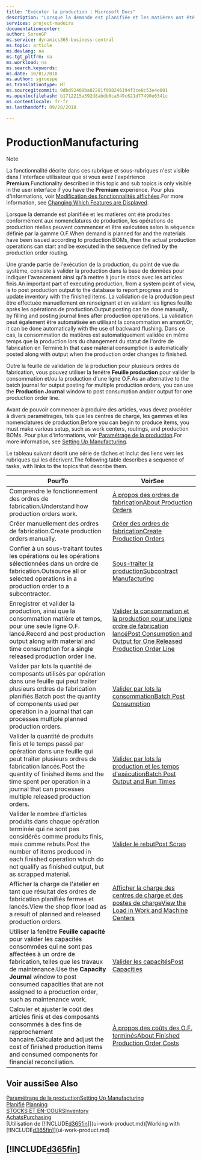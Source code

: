 ```yaml
---
title: "Exécuter la production | Microsoft Docs"
description: "Lorsque la demande est planifiée et les matières ont été produites conformément aux nomenclatures de production, les opérations de production réelles peuvent commencer et être exécutées selon la séquence définie par la gamme O.F."
services: project-madeira
documentationcenter: 
author: SorenGP
ms.service: dynamics365-business-central
ms.topic: article
ms.devlang: na
ms.tgt_pltfrm: na
ms.workload: na
ms.search.keywords: 
ms.date: 10/01/2018
ms.author: sgroespe
ms.translationtype: HT
ms.sourcegitcommit: 9dbd92409ba02281f008246194f3ce0c53e4e001
ms.openlocfilehash: b1712215a392d8abdb0ca549c621d77490e6341c
ms.contentlocale: fr-fr
ms.lasthandoff: 09/28/2018

---
```

# <a name="manufacturing"></a><span data-ttu-id="0777c-103">Production</span><span class="sxs-lookup"><span data-stu-id="0777c-103">Manufacturing</span></span>
> [!NOTE]
> <span data-ttu-id="0777c-104">La fonctionnalité décrite dans ces rubrique et sous-rubriques n'est visible dans l'interface utilisateur que si vous avez l'expérience **Premium**.</span><span class="sxs-lookup"><span data-stu-id="0777c-104">Functionality described in this topic and sub topics is only visible in the user interface if you have the **Premium** experience.</span></span> <span data-ttu-id="0777c-105">Pour plus d'informations, voir [Modification des fonctionnalités affichées](ui-experiences.md).</span><span class="sxs-lookup"><span data-stu-id="0777c-105">For more information, see [Changing Which Features are Displayed](ui-experiences.md).</span></span>

<span data-ttu-id="0777c-106">Lorsque la demande est planifiée et les matières ont été produites conformément aux nomenclatures de production, les opérations de production réelles peuvent commencer et être exécutées selon la séquence définie par la gamme O.F.</span><span class="sxs-lookup"><span data-stu-id="0777c-106">When demand is planned for and the materials have been issued according to production BOMs, then the actual production operations can start and be executed in the sequence defined by the production order routing.</span></span>  

<span data-ttu-id="0777c-107">Une grande partie de l'exécution de la production, du point de vue du système, consiste à valider la production dans la base de données pour indiquer l'avancement ainsi qu'à mettre à jour le stock avec les articles finis.</span><span class="sxs-lookup"><span data-stu-id="0777c-107">An important part of executing production, from a system point of view, is to post production output to the database to report progress and to update inventory with the finished items.</span></span> <span data-ttu-id="0777c-108">La validation de la production peut être effectuée manuellement en renseignant et en validant les lignes feuille après les opérations de production.</span><span class="sxs-lookup"><span data-stu-id="0777c-108">Output posting can be done manually, by filling and posting journal lines after production operations.</span></span> <span data-ttu-id="0777c-109">La validation peut également être automatisée en utilisant la consommation en amont.</span><span class="sxs-lookup"><span data-stu-id="0777c-109">Or, it can be done automatically with the use of backward flushing.</span></span> <span data-ttu-id="0777c-110">Dans ce cas, la consommation de matières est automatiquement validée en même temps que la production lors du changement du statut de l'ordre de fabrication en Terminé.</span><span class="sxs-lookup"><span data-stu-id="0777c-110">In that case material consumption is automatically posted along with output when the production order changes to finished.</span></span>  

<span data-ttu-id="0777c-111">Outre la feuille de validation de la production pour plusieurs ordres de fabrication, vous pouvez utiliser la fenêtre **Feuille production** pour valider la consommation et/ou la production d'une ligne O.F.</span><span class="sxs-lookup"><span data-stu-id="0777c-111">As an alternative to the batch journal for output posting for multiple production orders, you can use the **Production Journal** window to post consumption and/or output for one production order line.</span></span>

<span data-ttu-id="0777c-112">Avant de pouvoir commencer à produire des articles, vous devez procéder à divers paramétrages, tels que les centres de charge, les gammes et les nomenclatures de production.</span><span class="sxs-lookup"><span data-stu-id="0777c-112">Before you can begin to produce items, you must make various setup, such as work centers, routings, and production BOMs.</span></span> <span data-ttu-id="0777c-113">Pour plus d'informations, voir [Paramétrage de la production](production-configure-production-processes.md).</span><span class="sxs-lookup"><span data-stu-id="0777c-113">For more information, see [Setting Up Manufacturing](production-configure-production-processes.md).</span></span>

<span data-ttu-id="0777c-114">Le tableau suivant décrit une série de tâches et inclut des liens vers les rubriques qui les décrivent.</span><span class="sxs-lookup"><span data-stu-id="0777c-114">The following table describes a sequence of tasks, with links to the topics that describe them.</span></span>   

|<span data-ttu-id="0777c-115">**Pour**</span><span class="sxs-lookup"><span data-stu-id="0777c-115">**To**</span></span>|<span data-ttu-id="0777c-116">**Voir**</span><span class="sxs-lookup"><span data-stu-id="0777c-116">**See**</span></span>|  
|------------|-------------|  
|<span data-ttu-id="0777c-117">Comprendre le fonctionnement des ordres de fabrication.</span><span class="sxs-lookup"><span data-stu-id="0777c-117">Understand how production orders work.</span></span>|[<span data-ttu-id="0777c-118">À propos des ordres de fabrication</span><span class="sxs-lookup"><span data-stu-id="0777c-118">About Production Orders</span></span>](production-about-production-orders.md)|
|<span data-ttu-id="0777c-119">Créer manuellement des ordres de fabrication.</span><span class="sxs-lookup"><span data-stu-id="0777c-119">Create production orders manually.</span></span>|[<span data-ttu-id="0777c-120">Créer des ordres de fabrication</span><span class="sxs-lookup"><span data-stu-id="0777c-120">Create Production Orders</span></span>](production-how-to-create-production-orders.md)|
|<span data-ttu-id="0777c-121">Confier à un sous-traitant toutes les opérations ou les opérations sélectionnées dans un ordre de fabrication.</span><span class="sxs-lookup"><span data-stu-id="0777c-121">Outsource all or selected operations in a production order to a subcontractor.</span></span>|[<span data-ttu-id="0777c-122">Sous-traiter la production</span><span class="sxs-lookup"><span data-stu-id="0777c-122">Subcontract Manufacturing</span></span>](production-how-to-subcontract-manufacturing.md)|
|<span data-ttu-id="0777c-123">Enregistrer et valider la production, ainsi que la consommation matière et temps, pour une seule ligne O.F. lancé.</span><span class="sxs-lookup"><span data-stu-id="0777c-123">Record and post production output along with material and time consumption for a single released production order line.</span></span>|[<span data-ttu-id="0777c-124">Valider la consommation et la production pour une ligne ordre de fabrication lancé</span><span class="sxs-lookup"><span data-stu-id="0777c-124">Post Consumption and Output for One Released Production Order Line</span></span>](production-how-to-register-consumption-and-output.md)|  
|<span data-ttu-id="0777c-125">Valider par lots la quantité de composants utilisés par opération dans une feuille qui peut traiter plusieurs ordres de fabrication planifiés.</span><span class="sxs-lookup"><span data-stu-id="0777c-125">Batch post the quantity of components used per operation in a journal that can processes multiple planned production orders.</span></span>|[<span data-ttu-id="0777c-126">Valider par lots la consommation</span><span class="sxs-lookup"><span data-stu-id="0777c-126">Batch Post Consumption</span></span>](production-how-to-post-consumption.md)|
|<span data-ttu-id="0777c-127">Valider la quantité de produits finis et le temps passé par opération dans une feuille qui peut traiter plusieurs ordres de fabrication lancés.</span><span class="sxs-lookup"><span data-stu-id="0777c-127">Post the quantity of finished items and the time spent per operation in a journal that can processes multiple released production orders.</span></span>|[<span data-ttu-id="0777c-128">Valider par lots la production et les temps d'exécution</span><span class="sxs-lookup"><span data-stu-id="0777c-128">Batch Post Output and Run Times</span></span>](production-how-to-post-output-quantity.md)|  
|<span data-ttu-id="0777c-129">Valider le nombre d'articles produits dans chaque opération terminée qui ne sont pas considérés comme produits finis, mais comme rebuts.</span><span class="sxs-lookup"><span data-stu-id="0777c-129">Post the number of items produced in each finished operation which do not qualify as finished output, but as scrapped material.</span></span>|[<span data-ttu-id="0777c-130">Valider le rebut</span><span class="sxs-lookup"><span data-stu-id="0777c-130">Post Scrap</span></span>](production-how-to-post-scrap.md)|
|<span data-ttu-id="0777c-131">Afficher la charge de l'atelier en tant que résultat des ordres de fabrication planifiés fermes et lancés.</span><span class="sxs-lookup"><span data-stu-id="0777c-131">View the shop floor load as a result of planned and released production orders.</span></span>|[<span data-ttu-id="0777c-132">Afficher la charge des centres de charge et des postes de charge</span><span class="sxs-lookup"><span data-stu-id="0777c-132">View the Load in Work and Machine Centers</span></span>](production-how-to-view-the-load-on-work-centers.md)|      
|<span data-ttu-id="0777c-133">Utiliser la fenêtre **Feuille capacité** pour valider les capacités consommées qui ne sont pas affectées à un ordre de fabrication, telles que les travaux de maintenance.</span><span class="sxs-lookup"><span data-stu-id="0777c-133">Use the **Capacity Journal** window to post consumed capacities that are not assigned to a production order, such as maintenance work.</span></span>|[<span data-ttu-id="0777c-134">Valider les capacités</span><span class="sxs-lookup"><span data-stu-id="0777c-134">Post Capacities</span></span>](production-how-to-post-capacities.md)|  
|<span data-ttu-id="0777c-135">Calculer et ajuster le coût des articles finis et des composants consommés à des fins de rapprochement bancaire.</span><span class="sxs-lookup"><span data-stu-id="0777c-135">Calculate and adjust the cost of finished production items and consumed components for financial reconciliation.</span></span>|[<span data-ttu-id="0777c-136">À propos des coûts des O.F. terminés</span><span class="sxs-lookup"><span data-stu-id="0777c-136">About Finished Production Order Costs</span></span>](finance-about-finished-production-order-costs.md)|  

## <a name="see-also"></a><span data-ttu-id="0777c-137">Voir aussi</span><span class="sxs-lookup"><span data-stu-id="0777c-137">See Also</span></span>  
[<span data-ttu-id="0777c-138">Paramétrage de la production</span><span class="sxs-lookup"><span data-stu-id="0777c-138">Setting Up Manufacturing</span></span>](production-configure-production-processes.md)  
<span data-ttu-id="0777c-139">[Planifié](production-planning.md)    </span><span class="sxs-lookup"><span data-stu-id="0777c-139">[Planning](production-planning.md)    </span></span>  
[<span data-ttu-id="0777c-140">STOCKS ET EN-COURS</span><span class="sxs-lookup"><span data-stu-id="0777c-140">Inventory</span></span>](inventory-manage-inventory.md)  
[<span data-ttu-id="0777c-141">Achats</span><span class="sxs-lookup"><span data-stu-id="0777c-141">Purchasing</span></span>](purchasing-manage-purchasing.md)  
<span data-ttu-id="0777c-142">[Utilisation de [!INCLUDE[d365fin](includes/d365fin_md.md)]](ui-work-product.md)</span><span class="sxs-lookup"><span data-stu-id="0777c-142">[Working with [!INCLUDE[d365fin](includes/d365fin_md.md)]](ui-work-product.md)</span></span>

## [!INCLUDE[d365fin](includes/free_trial_md.md)]  

